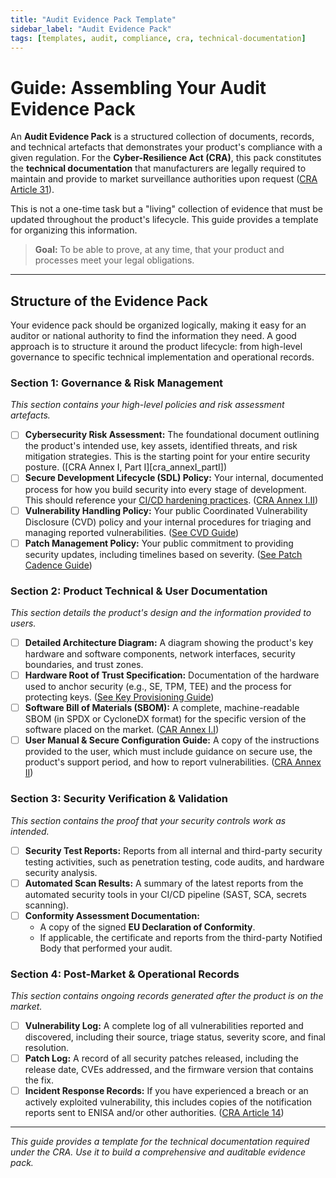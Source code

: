 ```yaml
---
title: "Audit Evidence Pack Template"
sidebar_label: "Audit Evidence Pack"
tags: [templates, audit, compliance, cra, technical-documentation]
---
```

# Guide: Assembling Your Audit Evidence Pack

An **Audit Evidence Pack** is a structured collection of documents, records, and technical artefacts that demonstrates your product's compliance with a given regulation. For the **Cyber-Resilience Act (CRA)**, this pack constitutes the **technical documentation** that manufacturers are legally required to maintain and provide to market surveillance authorities upon request ([CRA Article 31][cra_art31]).

This is not a one-time task but a "living" collection of evidence that must be updated throughout the product's lifecycle. This guide provides a template for organizing this information.

> **Goal:** To be able to prove, at any time, that your product and processes meet your legal obligations.

---

## Structure of the Evidence Pack

Your evidence pack should be organized logically, making it easy for an auditor or national authority to find the information they need. A good approach is to structure it around the product lifecycle: from high-level governance to specific technical implementation and operational records.

### Section 1: Governance & Risk Management
_This section contains your high-level policies and risk assessment artefacts._

-   [ ] **Cybersecurity Risk Assessment:** The foundational document outlining the product's intended use, key assets, identified threats, and risk mitigation strategies. This is the starting point for your entire security posture. ([CRA Annex I, Part I][cra_annexI_partI])
-   [ ] **Secure Development Lifecycle (SDL) Policy:** Your internal, documented process for how you build security into every stage of development. This should reference your [CI/CD hardening practices](../../implementation/operate-phase/cicd-hardening.md). ([CRA Annex I.II][cra_annexI])
-   [ ] **Vulnerability Handling Policy:** Your public Coordinated Vulnerability Disclosure (CVD) policy and your internal procedures for triaging and managing reported vulnerabilities. ([See CVD Guide](../../implementation/operate-phase/vulnerability-disclosure.md))
-   [ ] **Patch Management Policy:** Your public commitment to providing security updates, including timelines based on severity. ([See Patch Cadence Guide](../../implementation/operate-phase/patch-cadence.md))

### Section 2: Product Technical & User Documentation
_This section details the product's design and the information provided to users._

-   [ ] **Detailed Architecture Diagram:** A diagram showing the product's key hardware and software components, network interfaces, security boundaries, and trust zones.
-   [ ] **Hardware Root of Trust Specification:** Documentation of the hardware used to anchor security (e.g., SE, TPM, TEE) and the process for protecting keys. ([See Key Provisioning Guide](../../implementation/build-phase/key-provisioning.md))
-   [ ] **Software Bill of Materials (SBOM):** A complete, machine-readable SBOM (in SPDX or CycloneDX format) for the specific version of the software placed on the market. ([CAR Annex I.I][cra_annexI])
-   [ ] **User Manual & Secure Configuration Guide:** A copy of the instructions provided to the user, which must include guidance on secure use, the product's support period, and how to report vulnerabilities. ([CRA Annex II][cra_annexII])

### Section 3: Security Verification & Validation
_This section contains the proof that your security controls work as intended._

-   [ ] **Security Test Reports:** Reports from all internal and third-party security testing activities, such as penetration testing, code audits, and hardware security analysis.
-   [ ] **Automated Scan Results:** A summary of the latest reports from the automated security tools in your CI/CD pipeline (SAST, SCA, secrets scanning).
-   [ ] **Conformity Assessment Documentation:**
    -   A copy of the signed **EU Declaration of Conformity**.
    -   If applicable, the certificate and reports from the third-party Notified Body that performed your audit.

### Section 4: Post-Market & Operational Records
_This section contains ongoing records generated after the product is on the market._

-   [ ] **Vulnerability Log:** A complete log of all vulnerabilities reported and discovered, including their source, triage status, severity score, and final resolution.
-   [ ] **Patch Log:** A record of all security patches released, including the release date, CVEs addressed, and the firmware version that contains the fix.
-   [ ] **Incident Response Records:** If you have experienced a breach or an actively exploited vulnerability, this includes copies of the notification reports sent to ENISA and/or other authorities. ([CRA Article 14][cra_art14])

---

*This guide provides a template for the technical documentation required under the CRA. Use it to build a comprehensive and auditable evidence pack.*

<!-- Citations -->
[cra_art14]: https://eur-lex.europa.eu/legal-content/EN/TXT/?uri=CELEX:02024R2847-20241120#art_14 "CRA Article 14 – Reporting obligations of manufacturers"
[cra_art31]: https://eur-lex.europa.eu/legal-content/EN/TXT/?uri=CELEX:02024R2847-20241120#art_31 "CRA Article 31 – Technical documentation"
[cra_annexI]: https://eur-lex.europa.eu/legal-content/EN/TXT/?uri=CELEX:02024R2847-20241120#anx_I "CRA Annex I – Essential cybersecurity requirements"
[cra_annexII]: https://eur-lex.europa.eu/legal-content/EN/TXT/?uri=CELEX:02024R2847-20241120#anx_II "CRA Annex II – Information and instructions to the user"